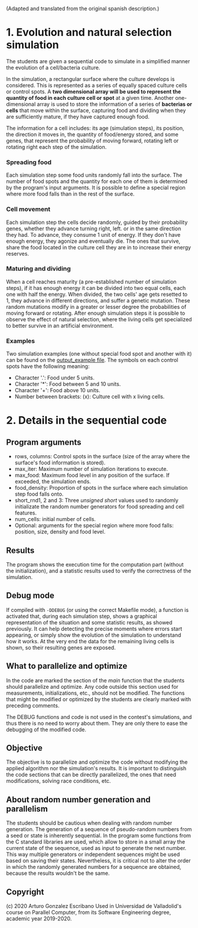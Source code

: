 (Adapted and translated from the original spanish description.)

# 1. Evolution and natural selection simulation

The students are given a sequential code to simulate in a simplified manner the evolution of a cell/bacteria culture.

In the simulation, a rectangular surface where the culture develops is considered. This is represented as a series of equally spaced culture cells or control spots. A **two dimensional array will be used to represent the quantity of food in each culture cell or spot** at a given time. Another one-dimensional array is used to store the information of a series of **bacterias or cells** that move within the surface, capturing food and dividing when they are sufficiently mature, if they have captured enough food.

The information for a cell includes: its age (simulation steps), its position, the direction it moves in, the quantity of food/energy stored, and some genes, that represent the probability of moving forward, rotating left or rotating right each step of the simulation.

### Spreading food
Each simulation step some food units randomly fall into the surface. The number of food spots and the quantity for each one of them is determined by the program's input arguments. It is possible to define a special region where more food falls than in the rest of the surface.

### Cell movement
Each simulation step the cells decide randomly, guided by their probability genes, whether they advance turning right, left. or in the same direction they had. To advance, they consume 1 unit of energy. If they don't have enough energy, they agonize and eventually die. The ones that survive, share the food located in the culture cell they are in to increase their energy reserves.

### Maturing and dividing
When a cell reaches maturity (a pre-established number of simulation steps), if it has enough energy it can be divided into two equal cells, each one with half the energy. When divided, the two cells' age gets resetted to 1, they advance in different directions, and suffer a genetic mutation. These random mutations modify in a greater or lesser degree the probabilities of moving forward or rotating. After enough simulation steps it is possible to observe the effect of natural selection, where the living cells get specialized to better survive in an artificial environment.

### Examples
Two simulation examples (one without special food spot and another with it) can be found on the [output_example file](output_example.md). The symbols on each control spots have the following meaning:
 - Character '.': Food under 5 units.
 - Character '\*': Food between 5 and 10 units.
 - Character '+': Food above 10 units.
 - Number between brackets: (x): Culture cell with x living cells.

# 2. Details in the sequential code

## Program arguments
 - rows, columns: Control spots in the surface (size of the array where the surface's food information is stored).
 - max_iter: Maximum number of simulation iterations to execute.
 - max_food: Maximum food level in any position of the surface. If exceeded, the simulation ends.
 - food_density: Proportion of spots in the surface where each simulation step food falls onto.
 - short_rnd1, 2 and 3: Three _unsigned short_ values used to randomly initializate the random number generators for food spreading and cell features.
 - num_cells: initial number of cells.
 - Optional: arguments for the special region where more food falls: position, size, density and food level.

## Results
The program shows the execution time for the computation part (without the initialization), and a statistic results used to verify the correctness of the simulation.

## Debug mode
If compiled with `-DDEBUG` (or using the correct Makefile mode), a function is activated that, during each simulation step, shows a graphical representation of the situation and some statistic results, as showed previously. It can help detecting the precise moments where errors start appearing, or simply show the evolution of the simulation to understand how it works. At the very end the data for the remaining living cells is shown, so their resulting genes are exposed.

## What to parallelize and optimize
In the code are marked the section of the _main_ function that the students should parallelize and optimize. Any code outside this section used for measurements, initializations, etc., should not be modified. The functions that might be modified or optimized by the students are clearly marked with preceding comments.

The DEBUG functions and code is not used in the contest's simulations, and thus there is no need to worry about them. They are only there to ease the debugging of the modified code.

## Objective
The objective is to parallelize and optimize the code without modifying the applied algorithm nor the simulation's results. It is important to distinguish the code sections that can be directly parallelized, the ones that need modifications, solving race conditions, etc.

## About random number generation and parallelism
The students should be cautious when dealing with random number generation. The generation of a sequence of pseudo-random numbers from a seed or state is inherently sequential. In the program some functions from the C standard libraries are used, which allow to store in a small array the current state of the sequence, used as input to generate the next number. This way multiple generators or independent sequences might be used based on saving their states. Nevertheless, it is critical not to alter the order in which the randomly generated numbers for a sequence are obtained, because the results wouldn't be the same.

## Copyright
(c) 2020 Arturo Gonzalez Escribano
Used in Universidad de Valladolid's course on Parallel Computer, from its Software Engineering degree, academic year 2019-2020.
